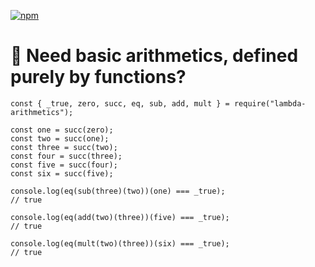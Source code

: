 [![npm](https://img.shields.io/npm/v/lambda-arithmetics)](https://www.npmjs.com/package/lambda-arithmetics)

# 🍷  Need basic arithmetics, defined purely by functions?
```
const { _true, zero, succ, eq, sub, add, mult } = require("lambda-arithmetics");

const one = succ(zero);
const two = succ(one);
const three = succ(two);
const four = succ(three);
const five = succ(four);
const six = succ(five);

console.log(eq(sub(three)(two))(one) === _true);
// true

console.log(eq(add(two)(three))(five) === _true);
// true

console.log(eq(mult(two)(three))(six) === _true);
// true

```
